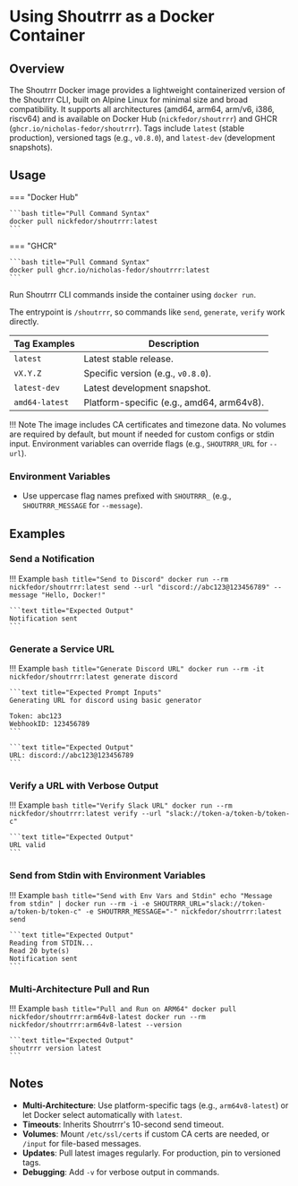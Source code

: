 # Using Shoutrrr as a Docker Container

## Overview

The Shoutrrr Docker image provides a lightweight containerized version of the Shoutrrr CLI, built on Alpine Linux for minimal size and broad compatibility. It supports all architectures (amd64, arm64, arm/v6, i386, riscv64) and is available on Docker Hub (`nickfedor/shoutrrr`) and GHCR (`ghcr.io/nicholas-fedor/shoutrrr`). Tags include `latest` (stable production), versioned tags (e.g., `v0.8.0`), and `latest-dev` (development snapshots).

## Usage

=== "Docker Hub"

    ```bash title="Pull Command Syntax"
    docker pull nickfedor/shoutrrr:latest
    ```

=== "GHCR"

    ```bash title="Pull Command Syntax"
    docker pull ghcr.io/nicholas-fedor/shoutrrr:latest
    ```

Run Shoutrrr CLI commands inside the container using `docker run`.

The entrypoint is `/shoutrrr`, so commands like `send`, `generate`, `verify` work directly.

| Tag Examples          | Description                                      |
|-----------------------|--------------------------------------------------|
| `latest`              | Latest stable release.                           |
| `vX.Y.Z`              | Specific version (e.g., `v0.8.0`).               |
| `latest-dev`          | Latest development snapshot.                     |
| `amd64-latest`        | Platform-specific (e.g., amd64, arm64v8).        |

!!! Note
    The image includes CA certificates and timezone data. No volumes are required by default, but mount if needed for custom configs or stdin input. Environment variables can override flags (e.g., `SHOUTRRR_URL` for `--url`).

### Environment Variables

- Use uppercase flag names prefixed with `SHOUTRRR_` (e.g., `SHOUTRRR_MESSAGE` for `--message`).

## Examples

<!-- markdownlint-disable -->
### Send a Notification

!!! Example
    ```bash title="Send to Discord"
    docker run --rm nickfedor/shoutrrr:latest send --url "discord://abc123@123456789" --message "Hello, Docker!"
    ```

    ```text title="Expected Output"
    Notification sent
    ```

### Generate a Service URL

!!! Example
    ```bash title="Generate Discord URL"
    docker run --rm -it nickfedor/shoutrrr:latest generate discord
    ```

    ```text title="Expected Prompt Inputs"
    Generating URL for discord using basic generator

    Token: abc123
    WebhookID: 123456789
    ```

    ```text title="Expected Output"
    URL: discord://abc123@123456789
    ```

### Verify a URL with Verbose Output

!!! Example
    ```bash title="Verify Slack URL"
    docker run --rm nickfedor/shoutrrr:latest verify --url "slack://token-a/token-b/token-c"
    ```

    ```text title="Expected Output"
    URL valid
    ```

### Send from Stdin with Environment Variables

!!! Example
    ```bash title="Send with Env Vars and Stdin"
    echo "Message from stdin" | docker run --rm -i -e SHOUTRRR_URL="slack://token-a/token-b/token-c" -e SHOUTRRR_MESSAGE="-" nickfedor/shoutrrr:latest send
    ```

    ```text title="Expected Output"
    Reading from STDIN...
    Read 20 byte(s)
    Notification sent
    ```

### Multi-Architecture Pull and Run

!!! Example
    ```bash title="Pull and Run on ARM64"
    docker pull nickfedor/shoutrrr:arm64v8-latest
    docker run --rm nickfedor/shoutrrr:arm64v8-latest --version
    ```

    ```text title="Expected Output"
    shoutrrr version latest
    ```
<!-- markdownlint-restore -->

## Notes

- **Multi-Architecture**: Use platform-specific tags (e.g., `arm64v8-latest`) or let Docker select automatically with `latest`.
- **Timeouts**: Inherits Shoutrrr's 10-second send timeout.
- **Volumes**: Mount `/etc/ssl/certs` if custom CA certs are needed, or `/input` for file-based messages.
- **Updates**: Pull latest images regularly. For production, pin to versioned tags.
- **Debugging**: Add `-v` for verbose output in commands.
